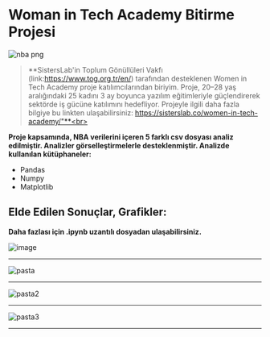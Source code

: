 # Woman in Tech Academy Bitirme Projesi


![nba png](https://user-images.githubusercontent.com/105509750/182657710-eed5eeb2-6619-4baf-87c1-cf1a46a91a15.png)


> **SistersLab'in Toplum Gönüllüleri Vakfı (link:https://www.tog.org.tr/en/) tarafından desteklenen Women in Tech Academy proje katılımcılarından biriyim. Proje, 20–28 yaş aralığındaki 25 kadını 3 ay boyunca yazılım eğitimleriyle güçlendirerek sektörde iş gücüne katılımını hedefliyor. Projeyle ilgili daha fazla bilgiye bu linkten ulaşabilirsiniz: https://sisterslab.co/women-in-tech-academy/"**<br>


**Proje kapsamında, NBA verilerini içeren 5 farklı csv dosyası analiz edilmiştir. Analizler görselleştirmelerle desteklenmiştir. Analizde kullanılan kütüphaneler:**
* Pandas
* Numpy
* Matplotlib

## Elde Edilen Sonuçlar, Grafikler:
**Daha fazlası için .ipynb uzantılı dosyadan ulaşabilirsiniz.**<br>

![image](https://user-images.githubusercontent.com/105509750/182648674-719fba2b-0c4e-462f-b93b-1c6a4d6629f9.png)
<hr>

![pasta](https://user-images.githubusercontent.com/105509750/182659683-28d2aa73-088f-4a45-be16-a7bba46cb640.png)

<hr>

![pasta2](https://user-images.githubusercontent.com/105509750/182661251-87d1628e-5748-4bf2-a9d9-b87ac1c4b11a.png)

<hr>

![pasta3](https://user-images.githubusercontent.com/105509750/182661821-1a7addbd-6fef-4e6c-9a7b-145f3427fd3e.png)

<hr>










